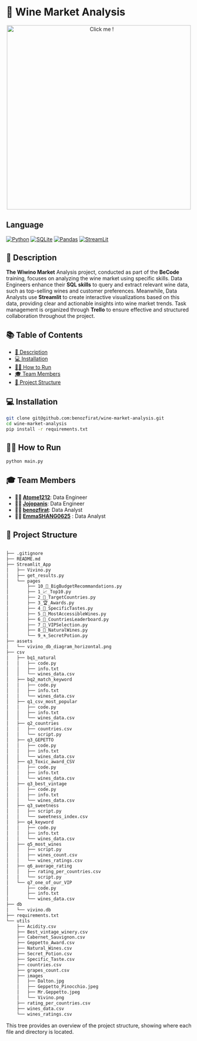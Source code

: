 

# 🍷 Wine Market Analysis
<p align="center">
  <a href="https://www.youtube.com/embed/dQw4w9WgXcQ?autoplay=1">
      <img src="https://media.wired.com/photos/641337bd5e3ab3be4fe3e789/master/w_1600%2Cc_limit/sql_normal.gif" alt="Click me !" width="500" />
  </a>
</p>

## Language
[![Python](https://img.shields.io/badge/python-3670A0?style=for-the-badge&logo=python&logoColor=ffdd54)](https://www.python.org) [![SQLite](https://img.shields.io/badge/sqlite-%2307405e.svg?style=for-the-badge&logo=sqlite&logoColor=white)](https://www.sqlite.org) [![Pandas](https://img.shields.io/badge/pandas-%23150458.svg?style=for-the-badge&logo=pandas&logoColor=white)](https://pandas.pydata.org/) [![StreamLit](https://img.shields.io/badge/-Streamlit-FF4B4B?style=for-the-badge&logo=streamlit&logoColor=white)](https://streamlit.io/)

## 📝 Description

**The Wiwino Market** Analysis project, conducted as part of the **BeCode** training, focuses on analyzing the wine market using specific skills. Data Engineers enhance their **SQL skills** to query and extract relevant wine data, such as top-selling wines and customer preferences. Meanwhile, Data Analysts use **Streamlit** to create interactive visualizations based on this data, providing clear and actionable insights into wine market trends. Task management is organized through **Trello** to ensure effective and structured collaboration throughout the project.

## 📚 Table of Contents
- [📝 Description](#-description)
- [💻 Installation](#-installation)
- [🏃‍♂️ How to Run](#-how-to-Run)
- [🎓 Team Members](#-Team-Members)
- [📂 Project Structure](#-project-structure)

## 💻 Installation

```bash
git clone git@github.com:benozfirat/wine-market-analysis.git
cd wine-market-analysis
pip install -r requirements.txt
```
## 🏃‍♂️ How to Run

```bash
python main.py
```

## 🎓 Team Members

- **👷‍♂️ [Atome1212](https://github.com/Atome1212)**: Data Engineer
- **👷‍♂️ [Jojopanis](https://github.com/Jojopanis)**: Data Engineer
- **👨‍💻 [benozfirat](https://github.com/benozfirat)**: Data Analyst
- **👩‍💻 [EmmaSHANG0625](https://github.com/EmmaSHANG0625)** : Data Analyst

## 📂 Project Structure

```bash 

├── .gitignore
├── README.md
├── Streamlit_App
│   ├── Vivino.py
│   ├── get_results.py
│   └── pages
│       ├── 10_💸_BigBudgetRecommandations.py
│       ├── 1_📈_Top10.py
│       ├── 2_🎯_TargetCountries.py
│       ├── 3_🏆_Awards.py
│       ├── 4_👅_SpecificTastes.py
│       ├── 5_🍇_MostAccessibleWines.py
│       ├── 6_🥇_CountriesLeaderboard.py
│       ├── 7_💎_VIPSelection.py
│       ├── 8_🌳_NaturalWines.py
│       └── 9_⚗️_SecretPotion.py
├── assets
│   └── vivino_db_diagram_horizontal.png
├── csv
│   ├── bq1_natural
│   │   ├── code.py
│   │   ├── info.txt
│   │   └── wines_data.csv
│   ├── bq2_match_keyword
│   │   ├── code.py
│   │   ├── info.txt
│   │   └── wines_data.csv
│   ├── q1_csv_most_popular
│   │   ├── code.py
│   │   ├── info.txt
│   │   └── wines_data.csv
│   ├── q2_countries
│   │   ├── countries.csv
│   │   └── script.py
│   ├── q3_GEPETTO
│   │   ├── code.py
│   │   ├── info.txt
│   │   └── wines_data.csv
│   ├── q3_Toxic_award_CSV
│   │   ├── code.py
│   │   ├── info.txt
│   │   └── wines_data.csv
│   ├── q3_best_vintage
│   │   ├── code.py
│   │   ├── info.txt
│   │   └── wines_data.csv
│   ├── q3_sweetness
│   │   ├── script.py
│   │   └── sweetness_index.csv
│   ├── q4_keyword
│   │   ├── code.py
│   │   ├── info.txt
│   │   └── wines_data.csv
│   ├── q5_most_wines
│   │   ├── script.py
│   │   ├── wines_count.csv
│   │   └── wines_ratings.csv
│   ├── q6_average_rating
│   │   ├── rating_per_countries.csv
│   │   └── script.py
│   └── q7_one_of_our_VIP
│       ├── code.py
│       ├── info.txt
│       └── wines_data.csv
├── db
│   └── vivino.db
├── requirements.txt
└── utils
    ├── Acidity.csv
    ├── Best_vintage_winery.csv
    ├── Cabernet_Sauvignon.csv
    ├── Geppetto_Award.csv
    ├── Natural_Wines.csv
    ├── Secret_Potion.csv
    ├── Specific_Taste.csv
    ├── countries.csv
    ├── grapes_count.csv
    ├── images
    │   ├── Dalton.jpg
    │   ├── Geppetto_Pinocchio.jpeg
    │   ├── Mr.Geppetto.jpeg
    │   └── Vivino.png
    ├── rating_per_countries.csv
    ├── wines_data.csv
    └── wines_ratings.csv
```
This tree provides an overview of the project structure, showing where each file and directory is located.
  

